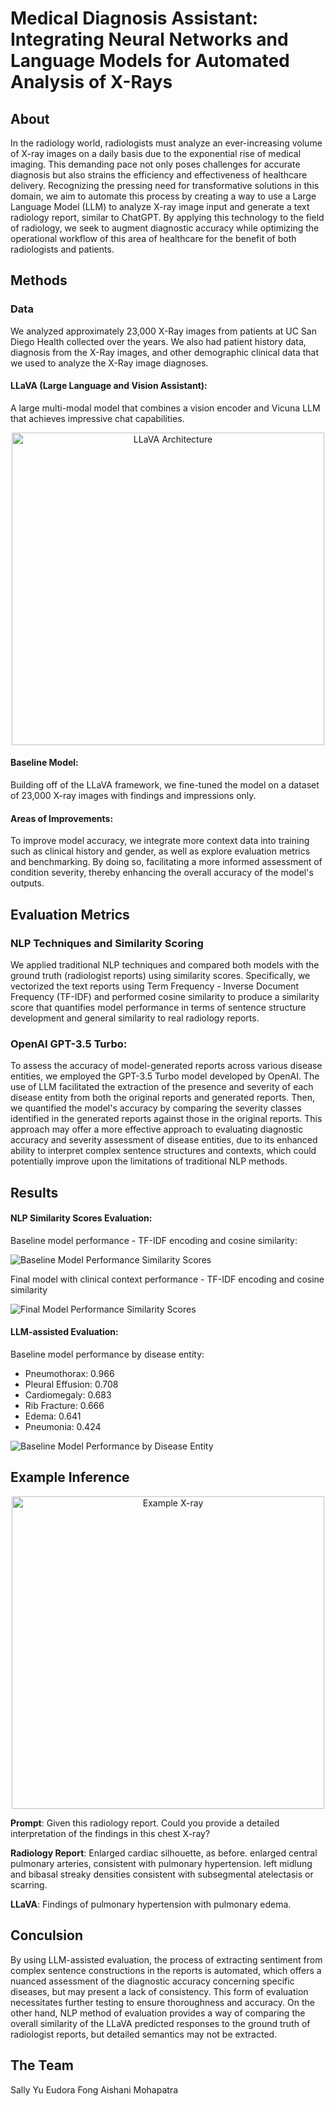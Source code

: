 # Medical Diagnosis Assistant: Integrating Neural Networks and Language Models for Automated Analysis of X-Rays

## About

In the radiology world, radiologists must analyze an ever-increasing volume of X-ray images on a daily basis due to the exponential rise of medical imaging. This demanding pace not only poses challenges for accurate diagnosis but also strains the efficiency and effectiveness of healthcare delivery. Recognizing the pressing need for transformative solutions in this domain, we aim to automate  this process by creating a way to use a Large Language Model (LLM) to analyze X-ray image input and generate a text radiology report, similar to ChatGPT. By applying this technology to the field of radiology, we seek to augment diagnostic accuracy while optimizing the operational workflow of this area of healthcare for the benefit of both radiologists and patients.

## Methods

### Data

We analyzed approximately 23,000 X-Ray images from patients at UC San Diego Health collected over the years. We also had patient history data, diagnosis from the X-Ray images, and other demographic clinical data that we used to analyze the X-Ray image diagnoses. 

#### LLaVA (Large Language and Vision Assistant): 
A large multi-modal model that combines a vision encoder and Vicuna LLM that achieves impressive chat capabilities.

<p align="center">
    <img src="LLaVA_architecture.png" alt="LLaVA Architecture" width="500">
</p>

#### Baseline Model: 
Building off of the LLaVA framework, we fine-tuned the model on a dataset of 23,000 X-ray images with findings and impressions only.

#### Areas of Improvements:
To improve model accuracy, we integrate more context data into training such as clinical history and gender, as well as explore evaluation metrics and benchmarking. By doing so, facilitating a more informed assessment of condition severity, thereby enhancing the overall accuracy of the model's outputs.


## Evaluation Metrics

### NLP Techniques and Similarity Scoring
We applied traditional NLP techniques and compared both models with the ground truth (radiologist reports) using similarity scores. Specifically, we vectorized the text reports using Term Frequency - Inverse Document Frequency (TF-IDF) and performed cosine similarity to produce a similarity score that quantifies model performance in terms of sentence structure development and general similarity to real radiology reports. 

### OpenAI GPT-3.5 Turbo:
To assess the accuracy of model-generated reports across various disease entities, we employed the GPT-3.5 Turbo model developed by OpenAI. The use of LLM facilitated the extraction of the presence and severity of each disease entity from both the original reports and generated reports. Then, we quantified the model's accuracy by comparing the severity classes identified in the generated reports against those in the original reports. This approach may offer a more effective approach to evaluating diagnostic accuracy and severity assessment of disease entities, due to its enhanced ability to interpret complex sentence structures and contexts, which could potentially improve upon the limitations of traditional NLP methods.


## Results

#### NLP Similarity Scores Evaluation:
Baseline model performance - TF-IDF encoding and cosine similarity:

![Baseline Model Performance Similarity Scores](dsc180bsimilarityplot.png)

Final model with clinical context performance - TF-IDF encoding and cosine similarity

![Final Model Performance Similarity Scores](dsc180bcontextsimscores.png)

#### LLM-assisted Evaluation: 
Baseline model performance by disease entity:

- Pneumothorax: 0.966
- Pleural Effusion: 0.708
- Cardiomegaly: 0.683
- Rib Fracture: 0.666
- Edema: 0.641
- Pneumonia: 0.424

![Baseline Model Performance by Disease Entity](model1_results.png)

## Example Inference

<p align="center">
    <img src="xray_example.jpg" alt="Example X-ray" width="500">
</p>

**Prompt**: Given this radiology report. Could you provide a detailed interpretation of the findings in this chest X-ray?

**Radiology Report**: Enlarged cardiac silhouette, as before. enlarged central pulmonary arteries, consistent with pulmonary hypertension. left midlung and bibasal streaky densities consistent with subsegmental atelectasis or scarring.

**LLaVA**: Findings of pulmonary hypertension with pulmonary edema.


## Conculsion

By using LLM-assisted evaluation, the process of extracting  sentiment from complex sentence constructions in the reports is automated, which offers a nuanced assessment of the diagnostic accuracy concerning specific diseases, but may present a lack of consistency. This form of evaluation necessitates further testing to ensure thoroughness and accuracy.
On the other hand, NLP method of evaluation provides a way of comparing the overall similarity of the LLaVA predicted responses to the ground truth of radiologist reports, but detailed semantics may not be extracted.



## The Team
Sally Yu
Eudora Fong
Aishani Mohapatra

